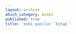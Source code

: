 ```yaml
---
layout: archive
which_category: book2
published: true
title: 'eski yazılar `kitap`' 
---
```


<!--All posts of category 'book'-->
